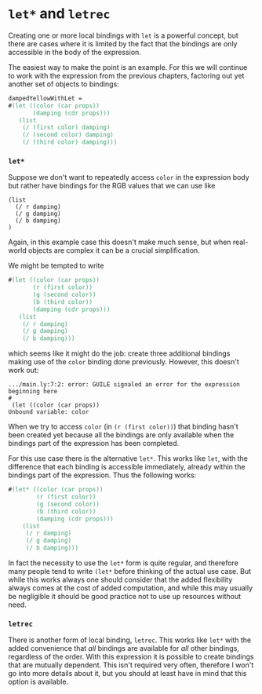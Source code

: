 # `let*` and `letrec`

Creating one or more local bindings with `let` is a powerful concept, but there
are cases where it is limited by the fact that the bindings are only accessible
in the body of the expression.

The easiest way to make the point is an example. For this we will continue to
work with the expression from the previous chapters, factoring out yet another
set of objects to bindings:

```lilypond
dampedYellowWithLet =
#(let ((color (car props))
       (damping (cdr props)))
   (list
    (/ (first color) damping)
    (/ (second color) damping)
    (/ (third color) damping)))
```


### `let*`

Suppose we don't want to repeatedly access `color` in the expression body but
rather have bindings for the RGB values that we can use like

```
(list
  (/ r damping)
  (/ g damping)
  (/ b damping)
)
```

Again, in this example case this doesn't make much sense, but when real-world
objects are complex it can be a crucial simplification.

We might be tempted to write

```lilypond
#(let ((color (car props))
       (r (first color))
       (g (second color))
       (b (third color))
       (damping (cdr props)))
   (list
    (/ r damping)
    (/ g damping)
    (/ b damping)))
```

which seems like it might do the job: create three additional bindings making
use of the `color` binding done previously. However, this doesn't work out:

```
.../main.ly:7:2: error: GUILE signaled an error for the expression beginning here
#
 (let ((color (car props))
Unbound variable: color
```

When we try to access `color` (in `(r (first color))`) that binding hasn't been
created yet because all the bindings are only available when the bindings part
of the expression has been completed.

For this use case there is the alternative `let*`. This works like `let`, with
the difference that each binding is accessible immediately, already within the
bindings part of the expression. Thus the following works:

```lilypond
#(let* ((color (car props))
        (r (first color))
        (g (second color))
        (b (third color))
        (damping (cdr props)))
    (list
     (/ r damping)
     (/ g damping)
     (/ b damping)))
```

In fact the necessity to use the `let*` form is quite regular, and therefore
many people tend to write `(let*` before thinking of the actual use case.  But
while this works always one should consider that the added flexibility always
comes at the cost of added computation, and while this may usually be
negligible it should be good practice not to use up resources without need.

### `letrec`

There is another form of local binding, `letrec`.  This works like `let*` with
the added convenience that *all* bindings are available for *all* other
bindings, regardless of the order.  With this expression it is possible to
create bindings that are mutually dependent.  This isn't required very often,
therefore I won't go into more details about it, but you should at least have in
mind that this option is available.

